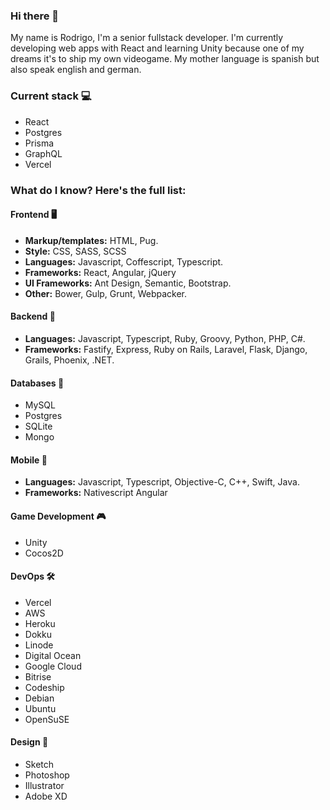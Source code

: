 ### Hi there 👋

My name is Rodrigo, I'm a senior fullstack developer. I'm currently developing web apps with React and learning Unity because one of my dreams it's to ship my own videogame. My mother language is spanish but also speak english and german.

### Current stack 💻

- React
- Postgres
- Prisma
- GraphQL
- Vercel

### What do I know? Here's the full list:

#### Frontend 🖥

- **Markup/templates:** HTML, Pug.
- **Style:** CSS, SASS, SCSS
- **Languages:** Javascript, Coffescript, Typescript.
- **Frameworks:** React, Angular, jQuery
- **UI Frameworks:** Ant Design, Semantic, Bootstrap.
- **Other:** Bower, Gulp, Grunt, Webpacker.

#### Backend 🔩

- **Languages:** Javascript, Typescript, Ruby, Groovy, Python, PHP, C#.
- **Frameworks:** Fastify, Express, Ruby on Rails, Laravel, Flask, Django, Grails, Phoenix, .NET.

#### Databases 💾

- MySQL
- Postgres
- SQLite
- Mongo

#### Mobile 📱

- **Languages:** Javascript, Typescript, Objective-C, C++, Swift, Java.
- **Frameworks:** Nativescript Angular

#### Game Development 🎮

- Unity
- Cocos2D

#### DevOps 🛠

- Vercel
- AWS
- Heroku
- Dokku
- Linode
- Digital Ocean
- Google Cloud
- Bitrise
- Codeship
- Debian
- Ubuntu
- OpenSuSE

#### Design 🎨

- Sketch
- Photoshop
- Illustrator
- Adobe XD
